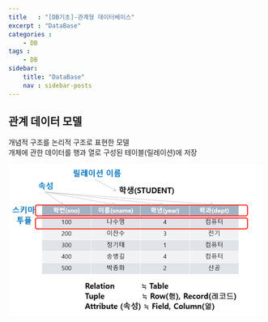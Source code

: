 ```yaml
---
title   : "[DB기초]-관계형 데이터베이스"
excerpt : "DataBase"
categories : 
    - DB
tags : 
    - DB
sidebar:
    title: "DataBase"
    nav : sidebar-posts
---  
```


## 관계 데이터 모델  
개념적 구조를 논리적 구조로 표현한 모델  
개체에 관한 데이터를 행과 열로 구성된 테이블(릴레이션)에 저장  

![table](/assets/img/database/table.png)  


